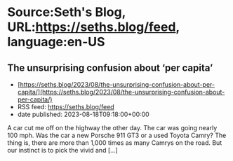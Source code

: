 # Source:Seth's Blog, URL:https://seths.blog/feed, language:en-US

## The unsurprising confusion about ‘per capita’
 - [https://seths.blog/2023/08/the-unsurprising-confusion-about-per-capita/](https://seths.blog/2023/08/the-unsurprising-confusion-about-per-capita/)
 - RSS feed: https://seths.blog/feed
 - date published: 2023-08-18T09:18:00+00:00

A car cut me off on the highway the other day. The car was going nearly 100 mph. Was the car a new Porsche 911 GT3 or a used Toyota Camry? The thing is, there are more than 1,000 times as many Camrys on the road. But our instinct is to pick the vivid and [&#8230;]

